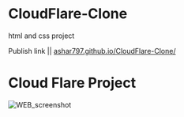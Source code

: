 # CloudFlare-Clone
html and css project

Publish link || [ashar797.github.io/CloudFlare-Clone/](https://ashar797.github.io/CloudFlare-Clone/)


# Cloud Flare Project


![WEB_screenshot](https://github.com/ASHAR797/CloudFlare-Clone/assets/111843979/f96649a8-cf37-4fb7-857c-e767a210099b)

